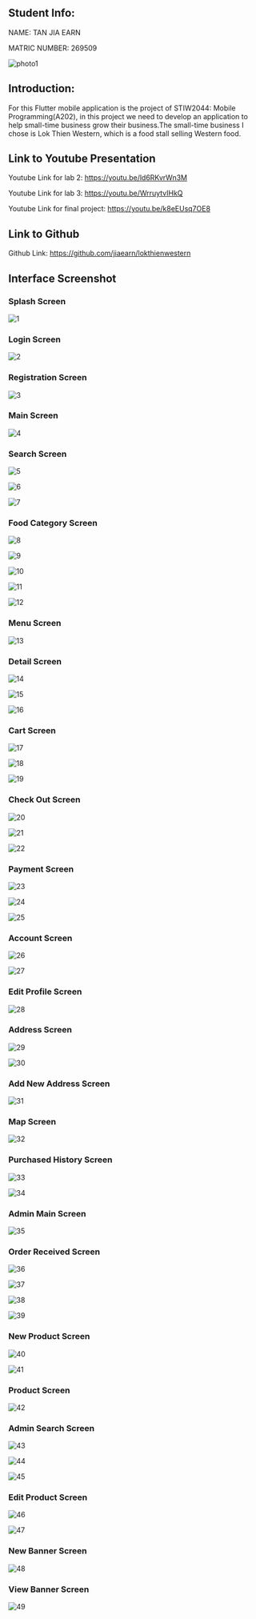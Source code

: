 ## Student Info:

  NAME: TAN JIA EARN

  MATRIC NUMBER: 269509

  ![photo1](https://github.com/jiaearn/lokthienwestern/blob/master/assets/images/earn.JPG)

## Introduction:

   For this Flutter mobile application is the project of STIW2044: Mobile Programming(A202), in this project we need to develop an application to help small-time business grow their business.​The small-time business I chose is Lok Thien Western, which is a food stall selling Western food.

## Link to Youtube Presentation

Youtube Link for lab 2: https://youtu.be/ld6RKvrWn3M

Youtube Link for lab 3: https://youtu.be/WrruytvIHkQ

Youtube Link for final project: https://youtu.be/k8eEUsq7OE8

## Link to Github

Github Link: https://github.com/jiaearn/lokthienwestern

## Interface Screenshot

  ### Splash Screen

  ![1](https://github.com/jiaearn/STIW2044-MobileProgramming-FinalProject-lokthienwestern/blob/master/assets/images/interface%20screenshot/mainscreen.png)
  
  ### Login Screen
  
  ![2](https://github.com/jiaearn/STIW2044-MobileProgramming-FinalProject-lokthienwestern/blob/master/assets/images/interface%20screenshot/loginscreen.png)
  
  ### Registration Screen
  
  ![3](https://github.com/jiaearn/STIW2044-MobileProgramming-FinalProject-lokthienwestern/blob/master/assets/images/interface%20screenshot/registrationscreen.png)
  
 ### Main Screen
  
  ![4](https://github.com/jiaearn/STIW2044-MobileProgramming-FinalProject-lokthienwestern/blob/master/assets/images/interface%20screenshot/homescreen.png)
  
 ### Search Screen
  
  ![5](https://github.com/jiaearn/STIW2044-MobileProgramming-FinalProject-lokthienwestern/blob/master/assets/images/interface%20screenshot/searchscreen1.png)
  
  ![6](https://github.com/jiaearn/STIW2044-MobileProgramming-FinalProject-lokthienwestern/blob/master/assets/images/interface%20screenshot/searchscreen2.png)
  
  ![7](https://github.com/jiaearn/STIW2044-MobileProgramming-FinalProject-lokthienwestern/blob/master/assets/images/interface%20screenshot/searchscreen3.png)
  
  ### Food Category Screen
  
  ![8](https://github.com/jiaearn/STIW2044-MobileProgramming-FinalProject-lokthienwestern/blob/master/assets/images/interface%20screenshot/food_cate_screen1.png)
  
  ![9](https://github.com/jiaearn/STIW2044-MobileProgramming-FinalProject-lokthienwestern/blob/master/assets/images/interface%20screenshot/food_cate_screen2.png)
  
  ![10](https://github.com/jiaearn/STIW2044-MobileProgramming-FinalProject-lokthienwestern/blob/master/assets/images/interface%20screenshot/food_cate_screen3.png)
  
  ![11](https://github.com/jiaearn/STIW2044-MobileProgramming-FinalProject-lokthienwestern/blob/master/assets/images/interface%20screenshot/food_cate_screen4.png)
  
  ![12](https://github.com/jiaearn/STIW2044-MobileProgramming-FinalProject-lokthienwestern/blob/master/assets/images/interface%20screenshot/food_cate_screen5.png)
  
  ### Menu Screen 
  
  ![13](https://github.com/jiaearn/STIW2044-MobileProgramming-FinalProject-lokthienwestern/blob/master/assets/images/interface%20screenshot/menuscreen.png)
  
  ### Detail Screen
  
  ![14](https://github.com/jiaearn/STIW2044-MobileProgramming-FinalProject-lokthienwestern/blob/master/assets/images/interface%20screenshot/detailscreen1.png)
  
  ![15](https://github.com/jiaearn/STIW2044-MobileProgramming-FinalProject-lokthienwestern/blob/master/assets/images/interface%20screenshot/detailscreen2.png)
  
  ![16](https://github.com/jiaearn/STIW2044-MobileProgramming-FinalProject-lokthienwestern/blob/master/assets/images/interface%20screenshot/detailscreen3.png)
  
  ### Cart Screen
  
  ![17](https://github.com/jiaearn/STIW2044-MobileProgramming-FinalProject-lokthienwestern/blob/master/assets/images/interface%20screenshot/cartscreen1.png)
  
  ![18](https://github.com/jiaearn/STIW2044-MobileProgramming-FinalProject-lokthienwestern/blob/master/assets/images/interface%20screenshot/cartscreen2.png)
  
  ![19](https://github.com/jiaearn/STIW2044-MobileProgramming-FinalProject-lokthienwestern/blob/master/assets/images/interface%20screenshot/cartscreen3.png)
 
 ### Check Out Screen
 
 ![20](https://github.com/jiaearn/STIW2044-MobileProgramming-FinalProject-lokthienwestern/blob/master/assets/images/interface%20screenshot/checkoutscreen1.png)
 
 ![21](https://github.com/jiaearn/STIW2044-MobileProgramming-FinalProject-lokthienwestern/blob/master/assets/images/interface%20screenshot/checkoutscreen2.png)
 
 ![22](https://github.com/jiaearn/STIW2044-MobileProgramming-FinalProject-lokthienwestern/blob/master/assets/images/interface%20screenshot/checkoutscreen3.png)
 
 ### Payment Screen
 
 ![23](https://github.com/jiaearn/STIW2044-MobileProgramming-FinalProject-lokthienwestern/blob/master/assets/images/interface%20screenshot/payment1.png)
 
 ![24](https://github.com/jiaearn/STIW2044-MobileProgramming-FinalProject-lokthienwestern/blob/master/assets/images/interface%20screenshot/payment2.png)
 
 ![25](https://github.com/jiaearn/STIW2044-MobileProgramming-FinalProject-lokthienwestern/blob/master/assets/images/interface%20screenshot/payment3.png)
 
 ### Account Screen
 
 ![26](https://github.com/jiaearn/STIW2044-MobileProgramming-FinalProject-lokthienwestern/blob/master/assets/images/interface%20screenshot/accountscreen.png)
 
 ![27](https://github.com/jiaearn/STIW2044-MobileProgramming-FinalProject-lokthienwestern/blob/master/assets/images/interface%20screenshot/accountscreen2.png)
 
 ### Edit Profile Screen
 
 ![28](https://github.com/jiaearn/STIW2044-MobileProgramming-FinalProject-lokthienwestern/blob/master/assets/images/interface%20screenshot/editprofilescreen.png)
 
 ### Address Screen
 
 ![29](https://github.com/jiaearn/STIW2044-MobileProgramming-FinalProject-lokthienwestern/blob/master/assets/images/interface%20screenshot/addressscreen1.png)
 
 ![30](https://github.com/jiaearn/STIW2044-MobileProgramming-FinalProject-lokthienwestern/blob/master/assets/images/interface%20screenshot/addressscreen2.png)
 
 ### Add New Address Screen
 
 ![31](https://github.com/jiaearn/STIW2044-MobileProgramming-FinalProject-lokthienwestern/blob/master/assets/images/interface%20screenshot/addaddressscreen.png)
 
 ### Map Screen
 
 ![32](https://github.com/jiaearn/STIW2044-MobileProgramming-FinalProject-lokthienwestern/blob/master/assets/images/interface%20screenshot/mapscreen.png)
 
 ### Purchased History Screen
 
 ![33](https://github.com/jiaearn/STIW2044-MobileProgramming-FinalProject-lokthienwestern/blob/master/assets/images/interface%20screenshot/historyscreen1.png)
 
 ![34](https://github.com/jiaearn/STIW2044-MobileProgramming-FinalProject-lokthienwestern/blob/master/assets/images/interface%20screenshot/historyscreen2.png)
 
 ### Admin Main Screen 
 
 ![35](https://github.com/jiaearn/STIW2044-MobileProgramming-FinalProject-lokthienwestern/blob/master/assets/images/interface%20screenshot/adminmainscreen.png)
 
 ### Order Received Screen 
 
 ![36](https://github.com/jiaearn/STIW2044-MobileProgramming-FinalProject-lokthienwestern/blob/master/assets/images/interface%20screenshot/orderreceived1.png)
 
 ![37](https://github.com/jiaearn/STIW2044-MobileProgramming-FinalProject-lokthienwestern/blob/master/assets/images/interface%20screenshot/orderreceived2.png)
 
 ![38](https://github.com/jiaearn/STIW2044-MobileProgramming-FinalProject-lokthienwestern/blob/master/assets/images/interface%20screenshot/orderreceived3.png)
 
 ![39](https://github.com/jiaearn/STIW2044-MobileProgramming-FinalProject-lokthienwestern/blob/master/assets/images/interface%20screenshot/orderreceived4.png)
 
 ### New Product Screen
 
 ![40](https://github.com/jiaearn/STIW2044-MobileProgramming-FinalProject-lokthienwestern/blob/master/assets/images/interface%20screenshot/newproduct1.png)
 
 ![41](https://github.com/jiaearn/STIW2044-MobileProgramming-FinalProject-lokthienwestern/blob/master/assets/images/interface%20screenshot/newproduct2.png)
 
 ### Product Screen 
 
 ![42](https://github.com/jiaearn/STIW2044-MobileProgramming-FinalProject-lokthienwestern/blob/master/assets/images/interface%20screenshot/productscreen.png)
 
 ### Admin Search Screen
 
 ![43](https://github.com/jiaearn/STIW2044-MobileProgramming-FinalProject-lokthienwestern/blob/master/assets/images/interface%20screenshot/adminsearchscreen1.png)
 
 ![44](https://github.com/jiaearn/STIW2044-MobileProgramming-FinalProject-lokthienwestern/blob/master/assets/images/interface%20screenshot/adminsearchscreen2.png)
 
 ![45](https://github.com/jiaearn/STIW2044-MobileProgramming-FinalProject-lokthienwestern/blob/master/assets/images/interface%20screenshot/adminsearchscreen3.png)
 
 ### Edit Product Screen
 
 ![46](https://github.com/jiaearn/STIW2044-MobileProgramming-FinalProject-lokthienwestern/blob/master/assets/images/interface%20screenshot/editproduct1.png)
 
 ![47](https://github.com/jiaearn/STIW2044-MobileProgramming-FinalProject-lokthienwestern/blob/master/assets/images/interface%20screenshot/editproduct2.png)
 
 ### New Banner Screen
 
 ![48](https://github.com/jiaearn/STIW2044-MobileProgramming-FinalProject-lokthienwestern/blob/master/assets/images/interface%20screenshot/newbanner.png)
 
 ### View Banner Screen
 
 ![49](https://github.com/jiaearn/STIW2044-MobileProgramming-FinalProject-lokthienwestern/blob/master/assets/images/interface%20screenshot/viewbanner.png)
 
